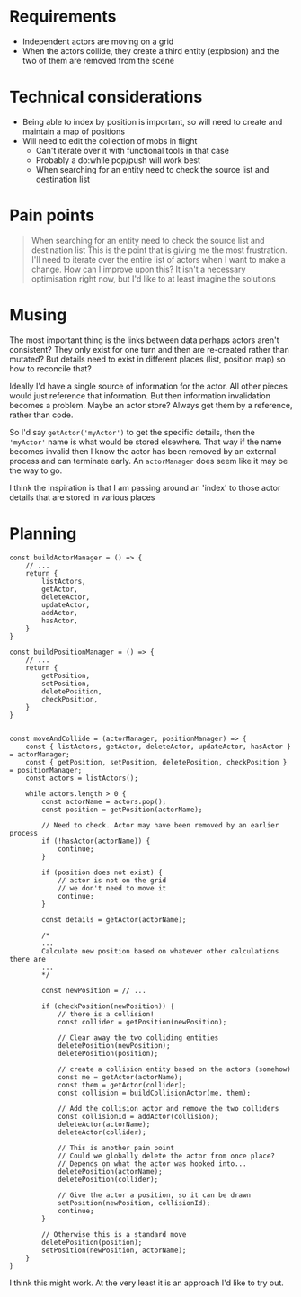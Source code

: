 # Requirements
- Independent actors are moving on a grid
- When the actors collide, they create a third entity (explosion) and the two of them are removed from the scene

# Technical considerations
- Being able to index by position is important, so will need to create and maintain a map of positions
- Will need to edit the collection of mobs in flight
    - Can't iterate over it with functional tools in that case
    - Probably a do:while pop/push will work best
    - When searching for an entity need to check the source list and destination list


# Pain points
> When searching for an entity need to check the source list and destination list
This is the point that is giving me the most frustration. I'll need to iterate over the entire list of actors when I want to make a change.
How can I improve upon this? It isn't a necessary optimisation right now, but I'd like to at least imagine the solutions

# Musing
The most important thing is the links between data
perhaps actors aren't consistent? They only exist for one turn and then are re-created rather than mutated?
But details need to exist in different places (list, position map) so how to reconcile that?

Ideally I'd have a single source of information for the actor. All other pieces would just reference that information. But then information invalidation becomes a problem.
Maybe an actor store? Always get them by a reference, rather than code.

So I'd say `getActor('myActor')` to get the specific details, then the `'myActor'` name is what would be stored elsewhere. 
That way if the name becomes invalid then I know the actor has been removed by an external process and can terminate early.
An `actorManager` does seem like it may be the way to go. 

I think the inspiration is that I am passing around an 'index' to those actor details that are stored in various places

# Planning

```
const buildActorManager = () => {
    // ...
    return {
        listActors,
        getActor,
        deleteActor,
        updateActor,
        addActor,
        hasActor,
    }
}

const buildPositionManager = () => {
    // ...
    return {
        getPosition,
        setPosition,
        deletePosition,
        checkPosition,
    }
}


const moveAndCollide = (actorManager, positionManager) => {
    const { listActors, getActor, deleteActor, updateActor, hasActor } = actorManager;
    const { getPosition, setPosition, deletePosition, checkPosition } = positionManager;
    const actors = listActors();
    
    while actors.length > 0 {
        const actorName = actors.pop();
        const position = getPosition(actorName);

        // Need to check. Actor may have been removed by an earlier process
        if (!hasActor(actorName)) {
            continue;
        }

        if (position does not exist) {
            // actor is not on the grid
            // we don't need to move it
            continue;
        }

        const details = getActor(actorName);

        /*
        ... 
        Calculate new position based on whatever other calculations there are
        ...
        */

        const newPosition = // ...

        if (checkPosition(newPosition)) {
            // there is a collision! 
            const collider = getPosition(newPosition);
            
            // Clear away the two colliding entities
            deletePosition(newPosition);
            deletePosition(position);

            // create a collision entity based on the actors (somehow)
            const me = getActor(actorName);
            const them = getActor(collider);
            const collision = buildCollisionActor(me, them);

            // Add the collision actor and remove the two colliders
            const collisionId = addActor(collision);
            deleteActor(actorName);
            deleteActor(collider);

            // This is another pain point
            // Could we globally delete the actor from once place?
            // Depends on what the actor was hooked into...
            deletePosition(actorName);
            deletePosition(collider);

            // Give the actor a position, so it can be drawn
            setPosition(newPosition, collisionId);
            continue;
        }

        // Otherwise this is a standard move
        deletePosition(position);
        setPosition(newPosition, actorName);
    }
}
```

I think this might work. At the very least it is an approach I'd like to try out.